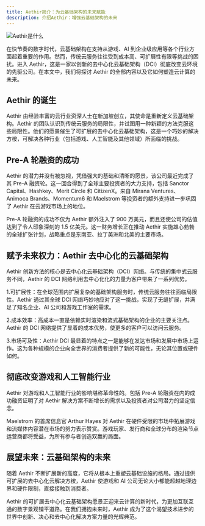 ```yaml
---
title: Aethir简介：为云基础架构的未来赋能
description: 介绍Aethir：增强云基础架构的未来
---
```


![Aethir是什么](https://miro.medium.com/v2/resize:fit:400/format:webp/1*3b3IB0ZxKhu-h1WQ7DKf9w.jpeg)

在快节奏的数字时代，云基础架构在支持从游戏、AI 到企业级应用等各个行业方面起着重要的作用。然而，传统云服务往往受到成本高、可扩展性有限等挑战的困扰。进入 Aethir，这是一家以创新的去中心化云基础架构（DCI）彻底改变云环境的先驱公司。在本文中，我们将探讨 Aethir 的全部内容以及它如何塑造云计算的未来。

## Aethir 的诞生

Aethir 由经验丰富的云行业资深人士在新加坡创立，其使命是重新定义云基础架构。Aethir 的团队认识到传统云服务的局限性，并试图用一种新颖的方法克服这些局限性。他们的愿景催生了可扩展的去中心化云基础架构，这是一个巧妙的解决方桉，可解决各种行业（包括游戏、人工智能及其他领域）所面临的挑战。

## Pre-A 轮融资的成功

Aethir 的潜力并没有被忽视，凭借强大的基础和清晰的愿景，该公司最近完成了其 Pre-A 融资轮。这一回合得到了全球主要投资者的大力支持，包括 Sanctor Capital、Hashkey、Merit Circle 和 CitizenX。来自 Mirana Ventures、Animoca Brands、Momentum6 和 Maelstrom 等投资者的额外支持进一步巩固了 Aethir 在云游戏市场上的地位。

Pre-A 轮融资的成功不仅为 Aethir 额外注入了 900 万美元，而且还使公司的估值达到了令人印象深刻的 1.5 亿美元。这一财务增长正在推动 Aethir 实施雄心勃勃的全球扩张计划，战略重点是东南亚、拉丁美洲和北美的主要市场。

## 赋予未来权力：Aethir 去中心化的云基础架构

Aethir 创新方法的核心是去中心化云基础架构（DCI）网络。与传统的集中式云服务不同，Aethir 的 DCI 网络利用去中心化化的力量为客户带来了一系列优势。

1.可扩展性：在全球范围内扩展复杂的基础架构服务时，传统云服务往往面临局限性。Aethir 通过其全球 DCI 网络巧妙地应对了这一挑战，实现了无缝扩展，并满足了知名企业、AI 公司和游戏工作室的需求。

2.成本效率：高成本一直是依赖实时渲染和流式基础架构的企业的主要关注点。Aethir 的 DCI 网络提供了显着的成本优势，使更多的客户可以访问云服务。

3.市场可及性：Aethir DCI 最显着的特点之一是能够在发达市场和发展中市场上运作。这为各种规模的企业向全世界的消费者提供了新的可能性，无论其位置或硬件如何。

## 彻底改变游戏和人工智能行业

Aethir 对游戏和人工智能行业的影响堪称革命性的。包括 Pre-A 轮融资在内的成功融资证明了对 Aethir 解决方案不断增长的需求以及投资者对公司潜力的坚定信念。

Maelstrom 的首席信息官 Arthur Hayes 对 Aethir 在硬件受限的市场中拓展游戏和流媒体内容潜在市场的努力表示赞赏。游戏玩家、发行商和全球分布的渲染节点运营商都将受益，为所有参与者创造双赢的局面。

## 展望未来：云基础架构的未来

随着 Aethir 不断扩展新的高度，它将从根本上重塑云基础设施的格局。通过提供可扩展的去中心化云解决方桉，Aethir 使游戏和 AI 公司无论大小都能超越地理边界和硬件限制，直接接触到消费者。

Aethir 的可扩展去中心化云基础架构愿景正迎来云计算的新时代，为更加互联互通的数字景观铺平道路。在我们拥抱未来时，Aethir 成为了这个渴望技术进步的世界中创新、决心和去中心化解决方案力量的光辉典范。
